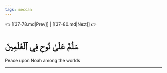 ```yaml
---
tags: meccan
---
```


👈 [[37-78.md|Prev]] | [[37-80.md|Next]] 👉

# سَلَٰمٌ عَلَىٰ نُوحٖ فِي ٱلۡعَٰلَمِينَ

Peace upon Noah among the worlds

---

